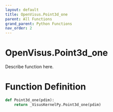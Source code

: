 ```yaml
---
layout: default
title: OpenVisus.Point3d_one
parent: All Functions
grand_parent: Python Functions
nav_order: 2
---
```


# OpenVisus.Point3d_one

Describe function here.

# Function Definition

```python
def Point3d_one(pdim):
    return _VisusKernelPy.Point3d_one(pdim)
```